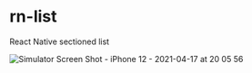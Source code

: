 # rn-list
React Native sectioned list

![Simulator Screen Shot - iPhone 12 - 2021-04-17 at 20 05 56](https://user-images.githubusercontent.com/46851868/115123912-091b6d00-9fc8-11eb-99ab-dc6555e0726c.png)
